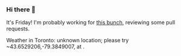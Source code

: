 ### Hi there :wave:

It's Friday! I'm probably working for [this bunch](https://github.com/kohofinancial), reviewing some pull requests.

Weather in Toronto: unknown location; please try ~43.6529206,-79.3849007, at .
